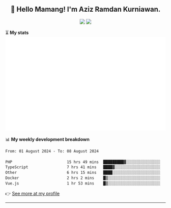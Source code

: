 <h2 align="center">👋 Hello Mamang! I'm Aziz Ramdan Kurniawan.</h2>  
<p align="center">
  <img src="https://komarev.com/ghpvc/?username=azizramdan">
  <img src="https://wakatime.com/badge/user/90056fa0-4c31-4eca-954e-2a3ac05896f9.svg">
</p>
    
⏳ **My stats**  
![](https://raw.githubusercontent.com/azizramdan/github-stats/master/generated/overview.svg#gh-dark-mode-only)

📊 **My weekly development breakdown**
<!--START_SECTION:waka-->

```txt
From: 01 August 2024 - To: 08 August 2024

PHP                        15 hrs 49 mins  █████████▓░░░░░░░░░░░░░░░   39.06 %
TypeScript                 7 hrs 41 mins   ████▓░░░░░░░░░░░░░░░░░░░░   18.99 %
Other                      6 hrs 15 mins   ████░░░░░░░░░░░░░░░░░░░░░   15.44 %
Docker                     2 hrs 2 mins    █▒░░░░░░░░░░░░░░░░░░░░░░░   05.06 %
Vue.js                     1 hr 53 mins    █▒░░░░░░░░░░░░░░░░░░░░░░░   04.68 %
```

<!--END_SECTION:waka-->
👉 [See more at my profile](https://wakatime.com/@azizramdan)
***
